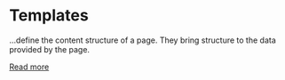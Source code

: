 # Templates

...define the content structure of a page. They bring structure to the data provided by the page.

[Read more](https://atomicdesign.bradfrost.com/chapter-2/#templates)
